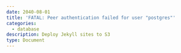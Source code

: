 ```yaml
---
date: 2040-08-01
title: 'FATAL: Peer authentication failed for user "postgres"'
categories:
  - database
description: Deploy Jekyll sites to S3
type: Document
---
```

